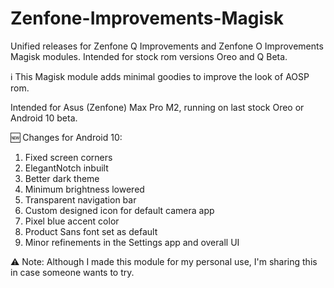 # Zenfone-Improvements-Magisk
Unified releases for Zenfone Q Improvements and Zenfone O Improvements Magisk modules. Intended for stock rom versions Oreo and Q Beta.

ℹ️ This Magisk module adds minimal goodies to improve the look of AOSP rom.

Intended for Asus (Zenfone) Max Pro M2, running on last stock Oreo or Android 10 beta.

🆕 Changes for Android 10:
1. Fixed screen corners
2. ElegantNotch inbuilt
3. Better dark theme
4. Minimum brightness lowered
5. Transparent navigation bar
6. Custom designed icon for default camera app
7. Pixel blue accent color
8. Product Sans font set as default
9. Minor refinements in the Settings app and overall UI

⚠️ Note: Although I made this module for my personal use, I'm sharing this in case someone wants to try.
